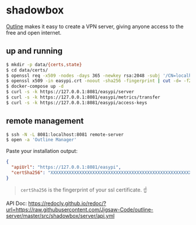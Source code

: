 shadowbox
=========

[Outline][1] makes it easy to create a VPN server, giving anyone access to the free and open internet.

## up and running

```bash
$ mkdir -p data/{certs,state}
$ cd data/certs/
$ openssl req -x509 -nodes -days 365 -newkey rsa:2048 -subj '/CN=localhost' -keyout easypi.key -out easypi.crt
$ openssl x509 -in easypi.crt -noout -sha256 -fingerprint | cut -d= -f2 | tr -d :
$ docker-compose up -d
$ curl -s -k https://127.0.0.1:8081/easypi/server
$ curl -s -k https://127.0.0.1:8081/easypi/metrics/transfer
$ curl -s -k https://127.0.0.1:8081/easypi/access-keys
```

## remote management

```bash
$ ssh -N -L 8081:localhost:8081 remote-server
$ open -a 'Outline Manager'
```

Paste your installation output:

```json
{
  "apiUrl": "https://127.0.0.1:8081/easypi",
  "certSha256": "XXXXXXXXXXXXXXXXXXXXXXXXXXXXXXXXXXXXXXXXXXXXXXXXXXXXXXXXXXXXXXXX"
}
```

> `certSha256` is the fingerprint of your ssl certificate. :point_up:

API Doc: <https://redocly.github.io/redoc/?url=https://raw.githubusercontent.com/Jigsaw-Code/outline-server/master/src/shadowbox/server/api.yml>

[1]: https://getoutline.org/
